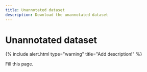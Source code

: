 ```yaml
---
title: Unannotated dataset
description: Download the unannotated dataset
---
```


# Unannotated dataset

{% include alert.html type="warning" title="Add description!" %}

Fill this page.
